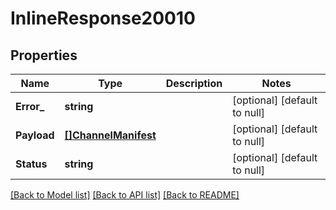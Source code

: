 # InlineResponse20010

## Properties

Name | Type | Description | Notes
------------ | ------------- | ------------- | -------------
**Error_** | **string** |  | [optional] [default to null]
**Payload** | [**[]ChannelManifest**](ChannelManifest.md) |  | [optional] [default to null]
**Status** | **string** |  | [optional] [default to null]

[[Back to Model list]](../README.md#documentation-for-models) [[Back to API list]](../README.md#documentation-for-api-endpoints) [[Back to README]](../README.md)

